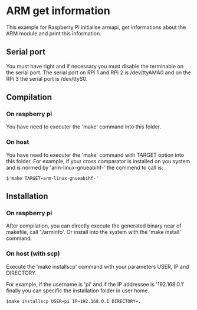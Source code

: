 # ARM get information #
This example for Raspberry Pi initialise armapi, get informations about
the ARM module and print this information.


## Serial port ##
You must have right and if necessary you must disable the terminable on the serial port. 
The serial port on RPi 1 and RPi 2 is /dev/ttyAMA0 and on the RPi 3 the serial port is /dev/ttyS0.


## Compilation ###

### On raspberry pi ###
You have need to executer the 'make' command into this folder.
### On host ###
You have need to executer the 'make' command 
with TARGET option into this folder.
For example, if your cross comparator is installed on you system and
is normed by 'arm-linux-gnueabihf-' the commend to call is:

	$'make TARGET=arm-linux-gnueabihf-'


## Installation ##

### On raspberry pi ###
After compilation, you can directly execute the generated binary near of
makefile, call './arminfo'.
Or install into the system with the 'make install' command.
### On host (with scp) ###
Execute the 'make installscp' command with your parameters USER, IP and
DIRECTORY.

For example, if the username is 'pi' and if the IP addressee is
'192.168.0.1' finally you can specific the installation folder in user
home.

	$make installscp USER=pi IP=192.168.0.1 DIRECTORY=.






